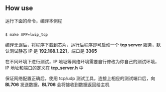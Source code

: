 
## How use

运行下面的命令，编译本例程

```bash

$ make APP=lwip_tcp

```

编译无误后，将程序下载到芯片，运行后程序即可启动一个 **tcp server** 服务，默认测试静态 IP 是 **192.168.1.221**，端口是 **3365**

在不同环境下进行测试，IP 地址等网络环境需要自行修改为你自己的测试环境，IP 地址和端口的定义在 **tcp_server.h** 中

保证网络配置正确后，使用 tcp/udp 测试工具，连接上相应的测试端口后，向 **BL706** 发送数据，**BL706** 会将接收到数据返回给主机

